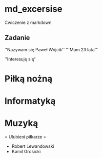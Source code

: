 # md_excersise
Cwiczenie z markdown

## Zadanie
''Nazywam się Paweł Wójcik''
'''Mam 23 lata'''


''Interesuję się''
# Piłką nożną
# Informatyką
# Muzyką


= Ulubieni piłkarze =
* Robert Lewandowski
* Kamil Grosicki
